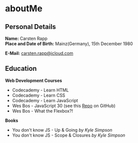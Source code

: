 # aboutMe

## Personal Details  

**Name:** Carsten Rapp  
**Place and Date of Birth:** Mainz(Germany), 15th December 1980

**E-Mail:** carsten.rapp@icloud.com    

## Education  

**Web Development Courses**
* Codecademy - Learn HTML
* Codecademy - Learn CSS  
* Codecademy - Learn JavaScript
* Wes Bos - JavaScript 30 (see this [Repo](https://github.com/crapp80/JavaScript30_Course) on GitHub)
* Wes Bos - What the Flexbox?!

**Books**
* You don't know JS - Up & Going *by Kyle Simpson*
* You don't know JS - Scope & Closures *by Kyle Simpson*      
